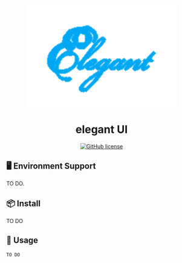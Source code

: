 <p align="center">
  <a href="/">
    <img width="400" src="./elegant-ui.png">
  </a>
</p>

<h1 align="center">elegant UI</h1>

<div align="center">

[![GitHub license](https://img.shields.io/badge/license-MIT-blue.svg)](https://github.com/Adashuai5/elegant-ui/blob/master/LICENSE)

</div>

## 🖥 Environment Support

TO DO.

## 📦 Install

TO DO

## 🔨 Usage

```
TO DO
```
